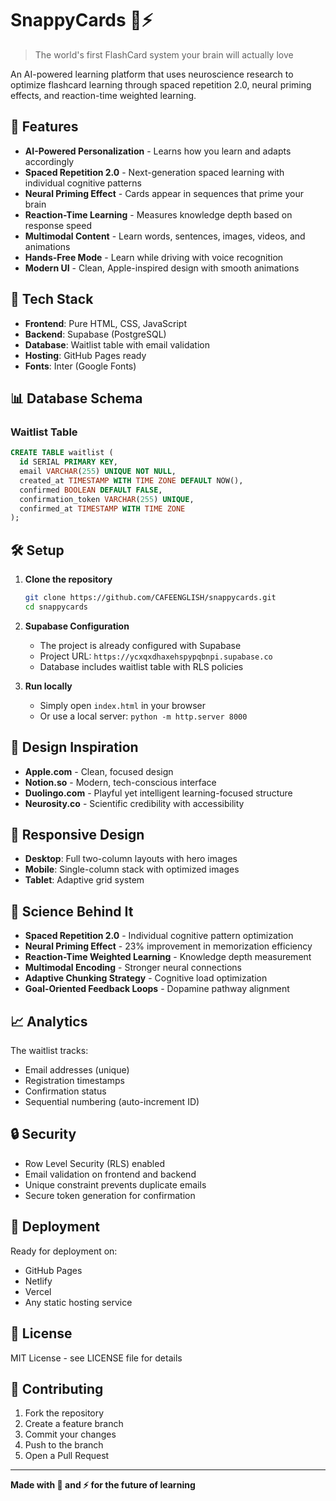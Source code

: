 # SnappyCards 🧠⚡

> The world's first FlashCard system your brain will actually love

An AI-powered learning platform that uses neuroscience research to optimize flashcard learning through spaced repetition 2.0, neural priming effects, and reaction-time weighted learning.

## 🌟 Features

- **AI-Powered Personalization** - Learns how you learn and adapts accordingly
- **Spaced Repetition 2.0** - Next-generation spaced learning with individual cognitive patterns
- **Neural Priming Effect** - Cards appear in sequences that prime your brain
- **Reaction-Time Learning** - Measures knowledge depth based on response speed
- **Multimodal Content** - Learn words, sentences, images, videos, and animations
- **Hands-Free Mode** - Learn while driving with voice recognition
- **Modern UI** - Clean, Apple-inspired design with smooth animations

## 🚀 Tech Stack

- **Frontend**: Pure HTML, CSS, JavaScript
- **Backend**: Supabase (PostgreSQL)
- **Database**: Waitlist table with email validation
- **Hosting**: GitHub Pages ready
- **Fonts**: Inter (Google Fonts)

## 📊 Database Schema

### Waitlist Table
```sql
CREATE TABLE waitlist (
  id SERIAL PRIMARY KEY,
  email VARCHAR(255) UNIQUE NOT NULL,
  created_at TIMESTAMP WITH TIME ZONE DEFAULT NOW(),
  confirmed BOOLEAN DEFAULT FALSE,
  confirmation_token VARCHAR(255) UNIQUE,
  confirmed_at TIMESTAMP WITH TIME ZONE
);
```

## 🛠️ Setup

1. **Clone the repository**
   ```bash
   git clone https://github.com/CAFEENGLISH/snappycards.git
   cd snappycards
   ```

2. **Supabase Configuration**
   - The project is already configured with Supabase
   - Project URL: `https://ycxqxdhaxehspypqbnpi.supabase.co`
   - Database includes waitlist table with RLS policies

3. **Run locally**
   - Simply open `index.html` in your browser
   - Or use a local server: `python -m http.server 8000`

## 🎨 Design Inspiration

- **Apple.com** - Clean, focused design
- **Notion.so** - Modern, tech-conscious interface  
- **Duolingo.com** - Playful yet intelligent learning-focused structure
- **Neurosity.co** - Scientific credibility with accessibility

## 📱 Responsive Design

- **Desktop**: Full two-column layouts with hero images
- **Mobile**: Single-column stack with optimized images
- **Tablet**: Adaptive grid system

## 🧪 Science Behind It

- **Spaced Repetition 2.0** - Individual cognitive pattern optimization
- **Neural Priming Effect** - 23% improvement in memorization efficiency
- **Reaction-Time Weighted Learning** - Knowledge depth measurement
- **Multimodal Encoding** - Stronger neural connections
- **Adaptive Chunking Strategy** - Cognitive load optimization
- **Goal-Oriented Feedback Loops** - Dopamine pathway alignment

## 📈 Analytics

The waitlist tracks:
- Email addresses (unique)
- Registration timestamps
- Confirmation status
- Sequential numbering (auto-increment ID)

## 🔒 Security

- Row Level Security (RLS) enabled
- Email validation on frontend and backend
- Unique constraint prevents duplicate emails
- Secure token generation for confirmation

## 🚀 Deployment

Ready for deployment on:
- GitHub Pages
- Netlify
- Vercel
- Any static hosting service

## 📄 License

MIT License - see LICENSE file for details

## 🤝 Contributing

1. Fork the repository
2. Create a feature branch
3. Commit your changes
4. Push to the branch
5. Open a Pull Request

---

**Made with 🧠 and ⚡ for the future of learning**
